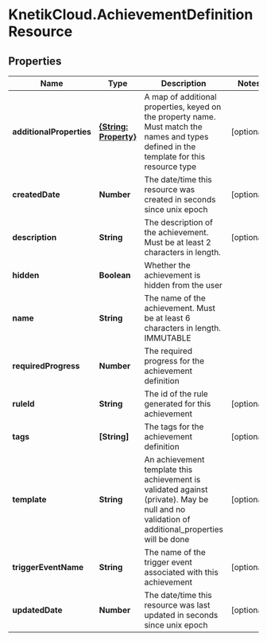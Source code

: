 # KnetikCloud.AchievementDefinitionResource

## Properties
Name | Type | Description | Notes
------------ | ------------- | ------------- | -------------
**additionalProperties** | [**{String: Property}**](Property.md) | A map of additional properties, keyed on the property name.  Must match the names and types defined in the template for this resource type | [optional] 
**createdDate** | **Number** | The date/time this resource was created in seconds since unix epoch | [optional] 
**description** | **String** | The description of the achievement. Must be at least 2 characters in length. | [optional] 
**hidden** | **Boolean** | Whether the achievement is hidden from the user | 
**name** | **String** | The name of the achievement. Must be at least 6 characters in length. IMMUTABLE | 
**requiredProgress** | **Number** | The required progress for the achievement definition | 
**ruleId** | **String** | The id of the rule generated for this achievement | [optional] 
**tags** | **[String]** | The tags for the achievement definition | [optional] 
**template** | **String** | An achievement template this achievement is validated against (private). May be null and no validation of additional_properties will be done | [optional] 
**triggerEventName** | **String** | The name of the trigger event associated with this achievement | [optional] 
**updatedDate** | **Number** | The date/time this resource was last updated in seconds since unix epoch | [optional] 


